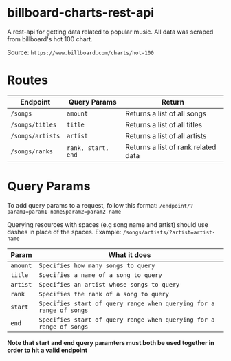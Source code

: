 # billboard-charts-rest-api
A rest-api for getting data related to popular music. All data was scraped from billboard's hot 100 chart.

Source: `https://www.billboard.com/charts/hot-100`

Routes
======

| Endpoint         | Query Params        | Return                               |
|------------------|---------------------|--------------------------------------|
| `/songs`         | `amount`            | Returns a list of all songs          |
| `/songs/titles`  |  `title`            | Returns a list of all titles         |
| `/songs/artists` |  `artist`           | Returns a list of all artists        |
| `/songs/ranks`   |  `rank, start, end`   | Returns a list of rank related data  | 

Query Params
============
To add query params to a request, follow this format: `/endpoint/?param1=param1-name&param2=param2-name`

Querying resources with spaces (e.g song name and artist) should use dashes in place of the spaces.
Example: `/songs/artists/?artist=artist-name`

| Param    | What it does                                                               |
|----------|----------------------------------------------------------------------------|
| `amount` | `Specifies how many songs to query`                                        |
| `title`  | `Specifies a name of a song to query`                                      |
| `artist` | `Specifies an artist whose songs to query`                                 |
| `rank`   | `Specifies the rank of a song to query`                                    |
| `start`  | `Specifies start of query range when querying for a range of songs`        |
| `end`    | `Specifies start of query range when querying for a range of songs`        |

**Note that start and end query paramters must both be used together in order to hit a valid endpoint**